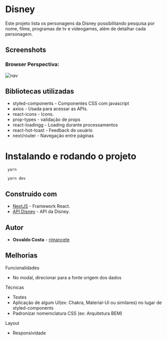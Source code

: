 
# Disney

Este projeto lista os personagens da Disney possibilitando pesquisa por nome, filme, programas de tv e videogames, além de detalhar cada personagem.

## Screenshots

### Browser Perspectiva:
![nav](./docs/nav.gif)

## Bibliotecas utilizadas

- styled-components - Componentes CSS com javascript
- axios - Usada para acessar as APIs.
- react-icons - Icons.
- prop-types - validação de props
- react-loadingg - Loading durante processamentos
- react-hot-toast - Feedback de usuário
- next/router - Navegação entre páginas

# Instalando e rodando o projeto

```
 yarn
```

```
 yarn dev
```
## Construído com

- [NextJS](https://nextjs.org/) - Framework React.
- [API Disney](https://disneyapi.dev/) - API da Disney.

## Autor

- **Osvaldo Costa** - [rimancete](https://github.com/rimancete)

## Melhorias
Funcionalidades
- No modal, direcionar para a fonte origem dos dados

Técnicas
- Testes
- Aplicação de algum UI(ex: Chakra, Material-UI ou similares) no lugar de styled-components
- Padronizar nomemclatura CSS (ex: Arquitetura BEM)

Layout
- Responsividade
